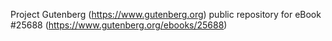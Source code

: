 Project Gutenberg (https://www.gutenberg.org) public repository for eBook #25688 (https://www.gutenberg.org/ebooks/25688)
